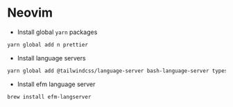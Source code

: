 # Neovim

- Install global `yarn` packages

```sh
yarn global add n prettier
```

- Install language servers

```sh
yarn global add @tailwindcss/language-server bash-language-server typescript-language-server vscode-langservers-extracted yaml-language-server
```

- Install efm language server

```sh
brew install efm-langserver
```
